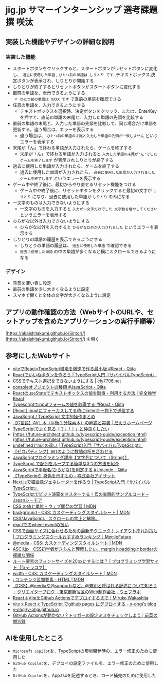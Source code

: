 # jig.jp サマーインターンシップ 選考課題 撰 咲汰

## 実装した機能やデザインの詳細な説明
### 実装した機能
- スタートボタンをクリックすると、スタートボタンがリセットボタンに変化し、 `過去に使用した単語` , `ひとつ前の単語は しりとり です` ,テキストボックス,決定ボタンが表示され、しりとりが開始する
- しりとりが終了するとリセットボタンがスタートボタンに変化する
- 直前の単語を、表示できるようにする
    - `ひとつ前の単語は XXXX です` で直前の単語を確認できる
- 任意の単語を、入力できるようにする
    - テキストボックスを選択時、決定ボタンをクリック、または、EnterKeyを押すと、直前の単語の末尾と、入力した単語の先頭を比較する
- 直前の単語の末尾と、入力した単語の先頭を比較して、同じ場合だけ単語を更新する。違う場合は、エラーを表示する
    - 違う場合は、 `ひとつ前の単語の末尾と入力した単語の先頭が一致しません` というエラーを表示する
- 末尾が「ん」で終わる単語が入力されたら、ゲームを終了する
    - 末尾が「ん」で終わる単語が入力されると `入力した単語の末尾が'ん'でした ゲームを終了します` が表示されしりとりが終了する
- 過去に使用した単語が入力されたら、ゲームを終了する
    - 過去に使用した単語が入力されたら、  `過去に使用した単語が入力されました ゲームを終了します` というエラーを表示する
- ゲーム中や終了後に、最初からやり直せるリセット機能をつける
    - ゲーム中や終了後に、リセットボタンをクリックすると最初の文字が `しりとり` になり、過去に使用した単語が `しりとり` のみになる
- 一文字のものは入力できないようにする
    - 一文字のものを入力すると `入力が一文字だけでした 文字数を増やしてください` というエラーを表示する
- ひらがな以外は入力できないようにする
    - ひらがな以外を入力すると `ひらがな以外が入力されました` というエラーを表示する
- しりとりの単語の履歴を表示できるようにする
    - しりとりの単語の履歴は、 `過去に使用した単語` で確認できる
    - `過去に使用した単語` の中の単語が多くなると横にスクロールできるようになる
### デザイン
- 背景を薄い青に設定
- 直前の単語を少し大きくなるように設定
- スマホで開くと全体の文字が大きくなるように設定

## アプリの動作確認の方法（WebサイトのURLや、セットアップを含めたアプリケーションの実行手順等）
[https://akaishitakumi.github.io/Siritori/](https://akaishitakumi.github.io/Siritori/) を開く

## 参考にしたWebサイト
- [viteでReact×TypeScript環境を爆速で作る最小版 #React - Qiita](https://qiita.com/teradonburi/items/fcdd900adb069811bfda)
- [Reactでいいねボタンを作ろう | TypeScript入門『サバイバルTypeScript』](https://typescriptbook.jp/tutorials/react-like-button-tutorial)
- [CSSでテキスト選択をできないようにする | cly7796.net](https://cly7796.net/blog/css/disable-text-selection-in-css/)
- [consoleオブジェクトの種類 #JavaScript - Qiita](https://qiita.com/tacopic-007/items/d6fabf55f24b30430bf6)
- [ReactのuseStateでテキストボックスの値を取得・利用する方法 | 完全独学React](https://yuya-blog.net/react/reactのusestateでテキストボックスの値を取得・利用する)
- [Typescriptでinputフォームの値を取得する #React - Qiita](https://qiita.com/bell_007/items/c0b30d39a45a3b4e6a3a)
- [[React] inputにフォーカスしてる時にEnterキー押下で送信する](https://zenn.dev/takky94/articles/f3096bb59761ee)
- [JavaScript / TypeScript 文字列操作まとめ](https://zenn.dev/mkosakana/articles/87d584e87a18b7)
- [【C言語】AVL 木（平衡２分探索木）の解説と実装 | だえうホームページ](https://daeudaeu.com/avl_tree/#AVL-3)
- [TypeScriptでよく見る「？」「！」と仲良くしたい](https://zenn.dev/oreo2990/articles/3d780560c5e552)
- [https://future-architect.github.io/typescript-guide/exception.html](https://future-architect.github.io/typescript-guide/exception.html)
- [undefinedとnullの違い | TypeScript入門『サバイバルTypeScript』](https://typescriptbook.jp/reference/values-types-variables/undefined-vs-null)
- [【ゼロパディング】`001`のように数値の桁を合わせる](https://zenn.dev/communitio/articles/js-zero-padding)
- [JavaScriptプログラミング講座【文字列について（String）】](https://hakuhin.jp/js/string.html)
- [TypeScript で配列をループする簡単な3つの方法を紹介](https://gizanbeak.com/post/typescript-loop)
- [JavaScriptで平仮名(ひらがな)を判定する #Unicode - Qiita](https://qiita.com/thzking/items/f07633e0ee9145a85ace)
- [【TypeScript】真偽を示すもの - 株式会社アイサット](https://www.aisatt.co.jp/developer-20221219/)
- [Next.jsで猫画像ジェネレーターを作ろう | TypeScript入門『サバイバルTypeScript』](https://typescriptbook.jp/tutorials/nextjs)
- [TypeScriptでビット演算をマスターする！15の実践的サンプルコード – Japanシーモア](https://jp-seemore.com/web/13742/#toc12)
- [CSS の値と単位 - ウェブ開発の学習 | MDN](https://developer.mozilla.org/ja/docs/Learn_web_development/Core/Styling_basics/Values_and_units)
- [background - CSS: カスケーディングスタイルシート | MDN](https://developer.mozilla.org/ja/docs/Web/CSS/background)
- [CSS/JavaScript、スクロールの禁止と解除。](https://fuuno.net/web02/interrupt_scroll/interrupt_scroll.html)
- [reactでのwheel eventの扱い](https://zenn.dev/yamakyu/scraps/b5e3a16fa13b58)
- [CSSで画面サイズに合わせるための最新テクニック！レイアウト崩れ対策も | プログラミングスクールおすすめランキング｜MeglioFuturo](https://megliofuturo.co.jp/media/css-responsive-screen-size/#index_id2)
- [@media - CSS: カスケーディングスタイルシート | MDN](https://developer.mozilla.org/ja/docs/Web/CSS/@media)
- [ASCII.jp：CSS初学者がきちんと理解したい、marginとpaddingとborderの複雑な関係](https://ascii.jp/elem/000/001/487/1487634/)
- [ルート要素のフォントサイズを20pxにするには？ | プログラミング学習サイト【侍テラコヤ】](https://terakoya.sejuku.net/question/detail/32234)
- [width - CSS: カスケーディングスタイルシート | MDN](https://developer.mozilla.org/ja/docs/Web/CSS/width)
- [<span>: コンテンツ区間要素 - HTML | MDN](https://developer.mozilla.org/ja/docs/Web/HTML/Reference/Elements/span)
- [【CSS】@mediaや@supportsなど、@規則と呼ばれる記述について知ろう｜クリエイターブログ｜東京都新宿区のWeb制作会社 - ウェブラボ](https://www.weblab.co.jp/blog/creator/14626.html#i-2)
- [React＋ViteをGithub Actionsでデプロイするまで｜Miruko Wakashita](https://note.com/_little_en_grey_/n/n309d18cfc090)
- [vite x React x TypeScript でgithub pages にデプロイする - y-ohgi's blog](https://y-ohgi.blog/entry/2021/08/11/vite_x_React_x_TypeScript_でgithub_pages_にデプロイする)
- [y-ohgi/y-ohgi.github.io](https://github.com/y-ohgi/y-ohgi.github.io/tree/main)
- [GitHub Actionsが動かない？トリガーの設定ミスをチェックしよう | 前菜の備忘録](https://t-salad.com/github-actions-trigger-fail/)


## AIを使用したところ
- `Microsoft Copilot`を、TypeScriptの環境開発時の、エラー修正のために使用した
- `GitHub Copilot`を、デプロイの設定ファイルを、エラー修正のために使用した
- `GitHub Copilot`を、App.tsxを記述するとき、コード補完のために使用した